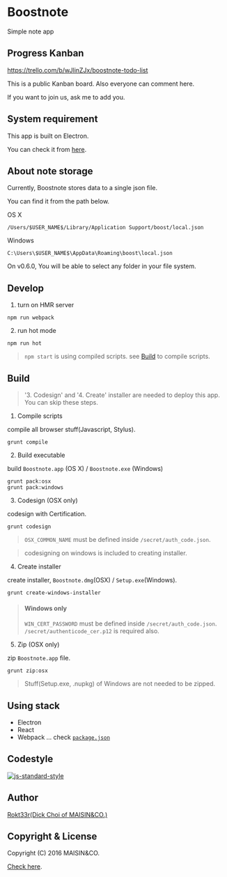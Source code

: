 # Boostnote

Simple note app

## Progress Kanban

https://trello.com/b/wJlinZJx/boostnote-todo-list

This is a public Kanban board. Also everyone can comment here.

If you want to join us, ask me to add you.

## System requirement

This app is built on Electron.

You can check it from [here](https://github.com/electron/electron/blob/master/docs/tutorial/supported-platforms.md).

## About note storage

Currently, Boostnote stores data to a single json file.

You can find it from the path below.

OS X
```
/Users/$USER_NAME$/Library/Application Support/boost/local.json
```

Windows
```
C:\Users\$USER_NAME$\AppData\Roaming\boost\local.json
```

On v0.6.0, You will be able to select any folder in your file system.

## Develop

1. turn on HMR server

```
npm run webpack
```

2. run hot mode

```
npm run hot
```

> `npm start` is using compiled scripts. see [Build](#Build) to compile scripts.


## Build

> '3. Codesign' and '4. Create' installer are needed to deploy this app.
> You can skip these steps.

1. Compile scripts

compile all browser stuff(Javascript, Stylus).

```
grunt compile
```

2. Build executable

build `Boostnote.app` (OS X) / `Boostnote.exe` (Windows)

```
grunt pack:osx
grunt pack:windows
```

3. Codesign (OSX only)

codesign with Certification.

```
grunt codesign
```

> `OSX_COMMON_NAME` must be defined inside `/secret/auth_code.json`.

> codesigning on windows is included to creating installer.

4. Create installer

create installer, `Boostnote.dmg`(OSX) / `Setup.exe`(Windows).

```
grunt create-windows-installer
```

> #### Windows only
> `WIN_CERT_PASSWORD` must be defined inside `/secret/auth_code.json`.
> `/secret/authenticode_cer.p12` is required also.

5. Zip (OSX only)

zip `Boostnote.app` file.

```
grunt zip:osx
```

> Stuff(Setup.exe, .nupkg) of Windows are not needed to be zipped.

## Using stack

- Electron
- React
- Webpack
... check [`package.json`](./package.json)


## Codestyle

[![js-standard-style](https://cdn.rawgit.com/feross/standard/master/badge.svg)](https://github.com/feross/standard)

## Author

[Rokt33r(Dick Choi of MAISIN&CO.)](https://github.com/rokt33r)

## Copyright & License

Copyright (C) 2016 MAISIN&CO.

[Check here](./LICENSE).


